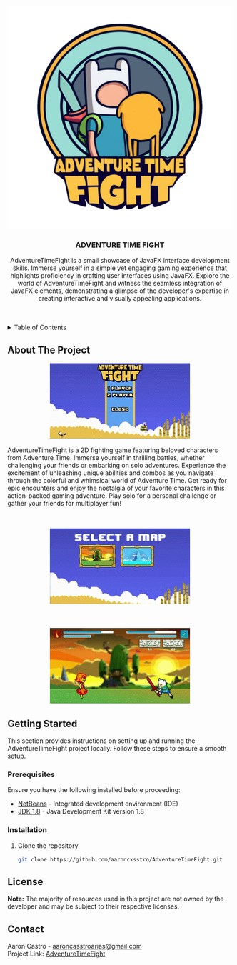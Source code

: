 
<!-- PROJECT LOGO -->
<br />
<div align="center">
  <a href="https://github.com/aaroncxsstro/AdventureTimeFight">
    <img src="Images/Logo.png" alt="Logo" width="500" height="500">
  </a>

<h3 align="center">ADVENTURE TIME FIGHT</h3>

  <p align="center">
AdventureTimeFight is a small showcase of JavaFX interface development skills. Immerse yourself in a simple yet engaging gaming experience that highlights proficiency in crafting user interfaces using JavaFX. Explore the world of AdventureTimeFight and witness the seamless integration of JavaFX elements, demonstrating a glimpse of the developer's expertise in creating interactive and visually appealing applications.
    <br />
    <br />
    <br />
  </p>
</div>

<!-- TABLE OF CONTENTS -->
<details>
  <summary>Table of Contents</summary>
  <ol>
    <li>
      <a href="#about-the-project">About The Project</a>
    </li>
    <li>
      <a href="#getting-started">Getting Started</a>
      <ul>
        <li><a href="#prerequisites">Prerequisites</a></li>
        <li><a href="#installation">Installation</a></li>
      </ul>
    </li>
    <li><a href="#contact">Contact</a></li>
  </ol>
</details>



## About The Project

<div align="center">
  <img src="Images/GifMenu.gif" alt="GifMenu" width="314" height="169">
</div>

AdventureTimeFight is a 2D fighting game featuring beloved characters from Adventure Time. Immerse yourself in thrilling battles, whether challenging your friends or embarking on solo adventures. Experience the excitement of unleashing unique abilities and combos as you navigate through the colorful and whimsical world of Adventure Time. Get ready for epic encounters and enjoy the nostalgia of your favorite characters in this action-packed gaming adventure. Play solo for a personal challenge or gather your friends for multiplayer fun!
    <br />
    <br />
    <br />
<div align="center">
  <img src="Images/GifGame.gif" alt="GifMenu" width="314" height="169">
</div>
    <br />
    <br />
    <br />
<div align="center">
  <img src="Images/GifAttack.gif" alt="GifMenu" width="314" height="169">
</div>



## Getting Started

This section provides instructions on setting up and running the AdventureTimeFight project locally. Follow these steps to ensure a smooth setup.

### Prerequisites

Ensure you have the following installed before proceeding:

* [NetBeans](https://netbeans.apache.org/download/index.html) - Integrated development environment (IDE)
* [JDK 1.8](https://www.oracle.com/java/technologies/javase/javase-jdk8-downloads.html) - Java Development Kit version 1.8

### Installation

1. Clone the repository
   ```sh
   git clone https://github.com/aaroncxsstro/AdventureTimeFight.git
<!-- USAGE EXAMPLES -->


## License

**Note:** The majority of resources used in this project are not owned by the developer and may be subject to their respective licenses.




## Contact

Aaron Castro - aaroncasstroarias@gmail.com
    <br />
Project Link: [AdventureTimeFight](https://github.com/aaroncxsstro/AdventureTimeFight)

